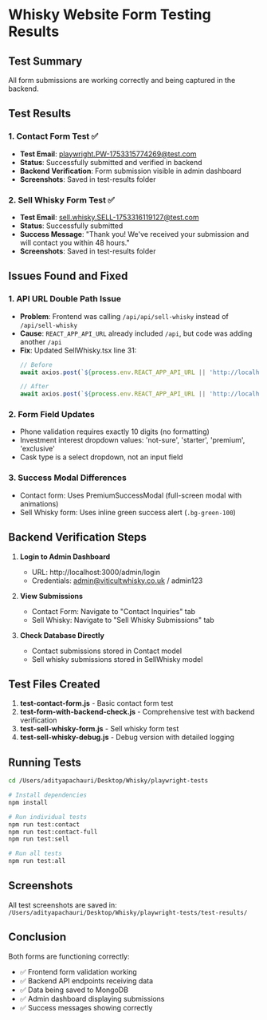 # Whisky Website Form Testing Results

## Test Summary
All form submissions are working correctly and being captured in the backend.

## Test Results

### 1. Contact Form Test ✅
- **Test Email**: playwright.PW-1753315774269@test.com
- **Status**: Successfully submitted and verified in backend
- **Backend Verification**: Form submission visible in admin dashboard
- **Screenshots**: Saved in test-results folder

### 2. Sell Whisky Form Test ✅
- **Test Email**: sell.whisky.SELL-1753316119127@test.com
- **Status**: Successfully submitted
- **Success Message**: "Thank you! We've received your submission and will contact you within 48 hours."
- **Screenshots**: Saved in test-results folder

## Issues Found and Fixed

### 1. API URL Double Path Issue
- **Problem**: Frontend was calling `/api/api/sell-whisky` instead of `/api/sell-whisky`
- **Cause**: `REACT_APP_API_URL` already included `/api`, but code was adding another `/api`
- **Fix**: Updated SellWhisky.tsx line 31:
  ```javascript
  // Before
  await axios.post(`${process.env.REACT_APP_API_URL || 'http://localhost:5001'}/api/sell-whisky`, data);
  
  // After
  await axios.post(`${process.env.REACT_APP_API_URL || 'http://localhost:5001/api'}/sell-whisky`, data);
  ```

### 2. Form Field Updates
- Phone validation requires exactly 10 digits (no formatting)
- Investment interest dropdown values: 'not-sure', 'starter', 'premium', 'exclusive'
- Cask type is a select dropdown, not an input field

### 3. Success Modal Differences
- Contact form: Uses PremiumSuccessModal (full-screen modal with animations)
- Sell Whisky form: Uses inline green success alert (`.bg-green-100`)

## Backend Verification Steps

1. **Login to Admin Dashboard**
   - URL: http://localhost:3000/admin/login
   - Credentials: admin@viticultwhisky.co.uk / admin123

2. **View Submissions**
   - Contact Form: Navigate to "Contact Inquiries" tab
   - Sell Whisky: Navigate to "Sell Whisky Submissions" tab

3. **Check Database Directly**
   - Contact submissions stored in Contact model
   - Sell whisky submissions stored in SellWhisky model

## Test Files Created

1. **test-contact-form.js** - Basic contact form test
2. **test-form-with-backend-check.js** - Comprehensive test with backend verification
3. **test-sell-whisky-form.js** - Sell whisky form test
4. **test-sell-whisky-debug.js** - Debug version with detailed logging

## Running Tests

```bash
cd /Users/adityapachauri/Desktop/Whisky/playwright-tests

# Install dependencies
npm install

# Run individual tests
npm run test:contact
npm run test:contact-full
npm run test:sell

# Run all tests
npm run test:all
```

## Screenshots
All test screenshots are saved in: `/Users/adityapachauri/Desktop/Whisky/playwright-tests/test-results/`

## Conclusion
Both forms are functioning correctly:
- ✅ Frontend form validation working
- ✅ Backend API endpoints receiving data
- ✅ Data being saved to MongoDB
- ✅ Admin dashboard displaying submissions
- ✅ Success messages showing correctly